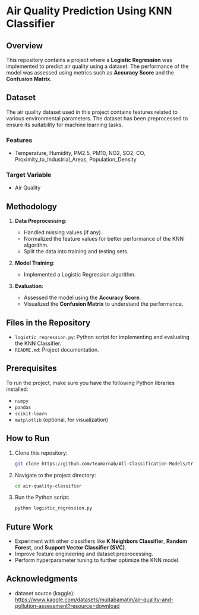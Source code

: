 # Air Quality Prediction Using KNN Classifier

## Overview
This repository contains a project where a **Logistic Regression** was implemented to predict air quality using a dataset. The performance of the model was assessed using metrics such as **Accuracy Score** and the **Confusion Matrix**.

## Dataset
The air quality dataset used in this project contains features related to various environmental parameters. The dataset has been preprocessed to ensure its suitability for machine learning tasks.

### Features
- Temperature, Humidity, PM2.5, PM10, NO2, SO2, CO, Proximity_to_Industrial_Areas, Population_Density 

### Target Variable
- Air Quality

## Methodology
1. **Data Preprocessing**:
    - Handled missing values (if any).
    - Normalized the feature values for better performance of the KNN algorithm.
    - Split the data into training and testing sets.

2. **Model Training**:
    - Implemented a Logistic Regression algorithm.
     
3. **Evaluation**:
    - Assessed the model using the **Accuracy Score**.
    - Visualized the **Confusion Matrix** to understand the performance.


## Files in the Repository
- `logistic_regression.py`: Python script for implementing and evaluating the KNN Classifier.
- `README.md`: Project documentation.

## Prerequisites
To run the project, make sure you have the following Python libraries installed:
- `numpy`
- `pandas`
- `scikit-learn`
- `matplotlib` (optional, for visualization)

## How to Run
1. Clone this repository:
   ```bash
   git clone https://github.com/teamarnab/All-Classification-Models/tree/main/Logistic-Regression
   ```
2. Navigate to the project directory:
   ```bash
   cd air-quality-classifier
   ```
3. Run the Python script:
   ```bash
   python logistic_regression.py
   ```

## Future Work
- Experiment with other classifiers like **K Neighbors Classifier**, **Random Forest**, and **Support Vector Classifier (SVC)**.
- Improve feature engineering and dataset preprocessing.
- Perform hyperparameter tuning to further optimize the KNN model.

## Acknowledgments
- dataset source (kaggle): https://www.kaggle.com/datasets/mujtabamatin/air-quality-and-pollution-assessment?resource=download